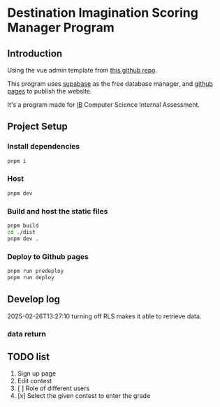 # Destination Imagination Scoring Manager Program

## Introduction

Using the vue admin template from [this github repo](https://github.com/vue-admin/vue-admin).

This program uses [supabase](https://supabase.com) as the free database manager, and [github pages](https://immanuel-aristotle.github.io/di_scoring_program/) to publish the website.

It's a program made for [IB](https://ibo.org) Computer Science Internal Assessment.

## Project Setup

### Install dependencies

```sh
pnpm i
```

### Host

```sh
pnpm dev
```

### Build and host the static files

```sh
pnpm build
cd ./dist
pnpm dev .
```

### Deploy to Github pages

```sh
pnpm run predeploy
pnpm run deploy
```

## Develop log

2025-02-26T13:27:10 turning off RLS makes it able to retrieve data.

### data return

<!-- You need to return { data: Contest, error: null } from getContests instead of { Contest, error: null } because you want to maintain the consistency of naming (data in both places). -->

## TODO list

1. Sign up page
2. Edit contest
3. [ ] Role of different users
4. [x] Select the given contest to enter the grade

